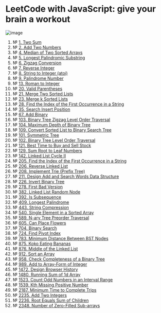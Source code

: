 # LeetCode with JavaScript: give your brain a workout
![image](https://user-images.githubusercontent.com/4119411/219785121-7a80a215-fb7d-46cb-bc66-1d9fd34302c5.png)

1. № [1. Two Sum](1.%20Two%20Sum/script.ts)
1. № [2. Add Two Numbers](2.%20Add%20Two%20Numbers/script.js)
1. № [4. Median of Two Sorted Arrays](4.%20Median%20of%20Two%20Sorted%20Arrays/script.ts)
1. № [5. Longest Palindromic Substring](5.%20Longest%20Palindromic%20Substring/script.js)
1. № [6. Zigzag Conversion](6.%20Zigzag%20Conversion/script.ts)
1. № [7. Reverse Integer](7.%20Reverse%20Integer/script.js)
1. № [8. String to Integer (atoi)](8.%20String%20to%20Integer%20%28atoi%29/script.js)
1. № [9. Palindrome Number](9.%20Palindrome%20Number/script.js)
1. № [13. Roman to Integer](13.%20Roman%20to%20Integer/script.js)
1. № [20. Valid Parentheses](20.%20Valid%20Parentheses/script.js)
1. № [21. Merge Two Sorted Lists](21.%20Merge%20Two%20Sorted%20Lists/script.ts)
1. № [23. Merge k Sorted Lists](23.%20Merge%20k%20Sorted%20Lists/script.ts)
1. № [28. Find the Index of the First Occurrence in a String](28.%20Find%20the%20Index%20of%20the%20First%20Occurrence%20in%20a%20String/script.js)
1. № [35. Search Insert Position](35.%20Search%20Insert%20Position/script.js)
1. № [67. Add Binary](67.%20Add%20Binary/script.js)
1. № [103. Binary Tree Zigzag Level Order Traversal](103.%20Binary%20Tree%20Zigzag%20Level%20Order%20Traversal/script.ts)
1. № [104. Maximum Depth of Binary Tree](104.%20Maximum%20Depth%20of%20Binary%20Tree/script.ts)
1. № [109. Convert Sorted List to Binary Search Tree](109.%20Convert%20Sorted%20List%20to%20Binary%20Search%20Tree/script.ts)
1. № [101. Symmetric Tree](101.%20Symmetric%20Tree/script.ts)
1. № [102. Binary Tree Level Order Traversal](102.%20Binary%20Tree%20Level%20Order%20Traversal/script.ts)
1. № [121. Best Time to Buy and Sell Stock](121.%20Best%20Time%20to%20Buy%20and%20Sell%20Stock/script.ts)
1. № [129. Sum Root to Leaf Numbers](129.%20Sum%20Root%20to%20Leaf%20Numbers/script.ts)
1. № [142. Linked List Cycle II](142.%20Linked%20List%20Cycle%20II/script.ts)
1. № [205. Find the Index of the First Occurrence in a String](205.%20Find%20the%20Index%20of%20the%20First%20Occurrence%20in%20a%20String/script.ts)
1. № [206. Reverse Linked List](206.%20Reverse%20Linked%20List/script.ts)
1. № [208. Implement Trie (Prefix Tree)](208.%20Implement%20Trie%20%28Prefix%20Tree%29/script.ts)
1. № [211. Design Add and Search Words Data Structure](211.%20Design%20Add%20and%20Search%20Words%20Data%20Structure/script.ts)
1. № [226. Invert Binary Tree](226.%20Invert%20Binary%20Tree/script.ts)
1. № [278. First Bad Version](278.%20First%20Bad%20Version/script.ts)
1. № [382. Linked List Random Node](382.%20Linked%20List%20Random%20Node/script.ts)
1. № [392. Is Subsequence](392.%20Is%20Subsequence/script.ts)
1. № [409. Longest Palindrome](409.%20Longest%20Palindrome/script.ts)
1. № [443. String Compression](443.%20String%20Compression/script.ts)
1. № [540. Single Element in a Sorted Array](540.%20Single%20Element%20in%20a%20Sorted%20Array/script.js)
1. № [589. N-ary Tree Preorder Traversal](589.%20N-ary%20Tree%20Preorder%20Traversal/script.ts)
1. № [605. Can Place Flowers](605.%20Can%20Place%20Flowers/script.ts)
1. № [704. Binary Search](704.%20Binary%20Search/script.ts)
1. № [724. Find Pivot Index](724.%20Find%20Pivot%20Index/script.ts)
1. № [783. Minimum Distance Between BST Nodes](783.%20Minimum%20Distance%20Between%20BST%20Nodes/script.ts)
1. № [875. Koko Eating Bananas](875.%20Koko%20Eating%20Bananas/script.ts)
1. № [876. Middle of the Linked List](876.%20Middle%20of%20the%20Linked%20List/script.ts)
1. № [912. Sort an Array](912.%20Sort%20an%20Array/script.ts)
1. № [958. Check Completeness of a Binary Tree](958.%20Check%20Completeness%20of%20a%20Binary%20Tree/script.ts)
1. № [989. Add to Array-Form of Integer](989.%20Add%20to%20Array-Form%20of%20Integer/script.js)
1. № [1472. Design Browser History](1472.%20Design%20Browser%20History/script.ts)
1. № [1480. Running Sum of 1d Array](1480.%20Running%20Sum%20of%201d%20Array/script.ts)
1. № [1523. Count Odd Numbers in an Interval Range](1523.%20Count%20Odd%20Numbers%20in%20an%20Interval%20Range/script.js)
1. № [1539. Kth Missing Positive Number](1539.%20Kth%20Missing%20Positive%20Number/script.ts)
1. № [2187. Minimum Time to Complete Trips](2187.%20Minimum%20Time%20to%20Complete%20Trips/script.ts)
1. № [2235. Add Two Integers](2235.%20Add%20Two%20Integers/script.ts)
1. № [2236. Root Equals Sum of Children](2236.%20Root%20Equals%20Sum%20of%20Children/script.ts)
1. № [2348. Number of Zero-Filled Sub-arrays](2348.%20Number%20of%20Zero-Filled%20Sub-arrays/script.ts)